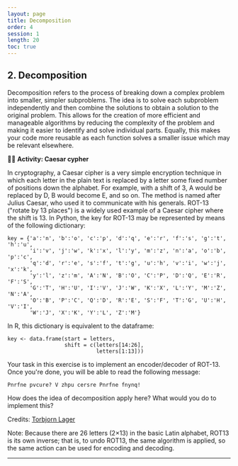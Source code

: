 ```yaml
---
layout: page
title: Decomposition
order: 4
session: 1
length: 20
toc: true
---
```


## 2. Decomposition

Decomposition refers to the process of breaking down a complex problem into smaller, simpler subproblems. The idea is to solve each subproblem independently 
and then combine the solutions to obtain a solution to the original problem. This allows for the creation of more efficient and manageable algorithms by 
reducing the complexity of the problem and making it easier to identify and solve individual parts. Equally, this makes your code more reusable as each function 
solves a smaller issue which may be relevant elsewhere. 


🏃‍♀️ **Activity: Caesar cypher** 

In cryptography, a Caesar cipher is a very simple encryption technique in which each letter in the plain text is replaced by a letter some fixed number of positions down the alphabet. For example, with a shift of 3, A would be replaced by D, B would become E, and so on. The method is named after Julius Caesar, who used it to communicate with his generals. ROT-13 ("rotate by 13 places") is a widely used example of a Caesar cipher where the shift is 13. In Python, the key for ROT-13 may be represented by means of the following dictionary:

```
key = {'a':'n', 'b':'o', 'c':'p', 'd':'q', 'e':'r', 'f':'s', 'g':'t', 'h':'u', 
       'i':'v', 'j':'w', 'k':'x', 'l':'y', 'm':'z', 'n':'a', 'o':'b', 'p':'c', 
       'q':'d', 'r':'e', 's':'f', 't':'g', 'u':'h', 'v':'i', 'w':'j', 'x':'k',
       'y':'l', 'z':'m', 'A':'N', 'B':'O', 'C':'P', 'D':'Q', 'E':'R', 'F':'S', 
       'G':'T', 'H':'U', 'I':'V', 'J':'W', 'K':'X', 'L':'Y', 'M':'Z', 'N':'A', 
       'O':'B', 'P':'C', 'Q':'D', 'R':'E', 'S':'F', 'T':'G', 'U':'H', 'V':'I', 
       'W':'J', 'X':'K', 'Y':'L', 'Z':'M'}
```

In R, this dictionary is equivalent to the dataframe:

```
key <- data.frame(start = letters, 
                  shift = c(letters[14:26],
                            letters[1:13]))
```


Your task in this exercise is to implement an encoder/decoder of ROT-13. Once you're done, you will be able to read the following message:

```
Pnrfne pvcure? V zhpu cersre Pnrfne fnynq!
```

How does the idea of decomposition apply here? What would you do to implement this?

Credits: [Torbjorn Lager](https://www.gu.se/en/about/find-staff/torbjornlager)

Note: Because there are 26 letters (2×13) in the basic Latin alphabet, ROT13 is its own inverse; that is, to undo ROT13, the same algorithm is applied, so the same action can be used for encoding and decoding.

-----
